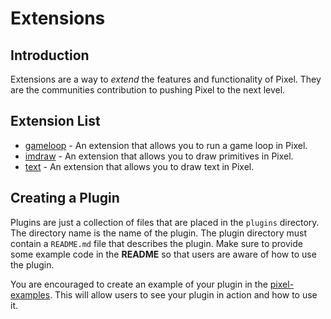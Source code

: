 # Extensions

## Introduction

Extensions are a way to *extend* the features and functionality of Pixel. They are the communities contribution
to pushing Pixel to the next level.


## Extension List

* [gameloop](gameloop/README.md) - An extension that allows you to run a game loop in Pixel.
* [imdraw](imdraw/README.md) - An extension that allows you to draw primitives in Pixel.
* [text](text/README.md) - An extension that allows you to draw text in Pixel.


## Creating a Plugin

Plugins are just a collection of files that are placed in the `plugins` directory. The directory name
is the name of the plugin. The plugin directory must contain a `README.md` file that describes the plugin.
Make sure to provide some example code in the **README** so that users are aware of how to use the plugin.

You are encouraged to create an example of your plugin in the [pixel-examples](https://github.com/gopxl/pixel-examples). This will allow users
to see your plugin in action and how to use it.
